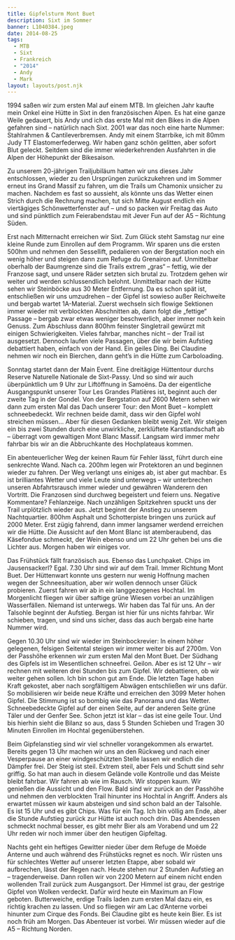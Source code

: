 ```yaml
---
title: Gipfelsturm Mont Buet
description: Sixt im Sommer
banner: L1040384.jpeg
date: 2014-08-25
tags:
  - MTB
  - Sixt
  - Frankreich
  - "2014"
  - Andy
  - Mark
layout: layouts/post.njk
---
```


1994 saßen wir zum ersten Mal auf einem MTB. Im gleichen Jahr kaufte mein Onkel eine Hütte in Sixt in den französischen Alpen. Es hat eine ganze Weile gedauert, bis Andy und ich das erste Mal mit den Bikes in die Alpen gefahren sind – natürlich nach Sixt. 2001 war das noch eine harte Nummer: Stahlrahmen & Cantileverbremsen. Andy mit einem Starrbike, ich mit 80mm Judy TT Elastomerfederweg. Wir haben ganz schön gelitten, aber sofort Blut geleckt. Seitdem sind die immer wiederkehrenden Ausfahrten in die Alpen der Höhepunkt der Bikesaison.

Zu unserem 20-jährigen Trailjubiläum hatten wir uns dieses Jahr entschlossen, wieder zu den Ursprüngen zurückzukehren und im Sommer erneut ins Grand Massif zu fahren, um die Trails um Chamonix unsicher zu machen. Nachdem es fast so aussieht, als könnte uns das Wetter einen Strich durch die Rechnung machen, tut sich Mitte August endlich ein viertägiges Schönwetterfenster auf – und so packen wir Freitag das Auto und sind pünktlich zum Feierabendstau mit Jever Fun auf der A5 – Richtung Süden.

Erst nach Mitternacht erreichen wir Sixt. Zum Glück steht Samstag nur eine kleine Runde zum Einrollen auf dem Programm. Wir sparen uns die ersten 500hm und nehmen den Sessellift, pedalieren von der Bergstation noch ein wenig höher und steigen dann zum Refuge du Grenairon auf. Unmittelbar oberhalb der Baumgrenze sind die Trails extrem „gras“ – fettig, wie der Franzose sagt, und unsere Räder setzten sich brutal zu. Trotzdem gehen wir weiter und werden schlussendlich belohnt. Unmittelbar nach der Hütte sehen wir Steinböcke aus 30 Meter Entfernung. Da es schon spät ist, entschließen wir uns umzudrehen – der Gipfel ist sowieso außer Reichweite und bergab wartet 1A-Material. Zuerst wechseln sich flowige Sektionen immer wieder mit verblockten Abschnitten ab, dann folgt die „fettige“ Passage – bergab zwar etwas weniger beschwerlich, aber immer noch kein Genuss. Zum Abschluss dann 800hm feinster Singletrail gewürzt mit einigen Schwierigkeiten. Vieles fahrbar, manches nicht – der Trail ist ausgesetzt. Dennoch laufen viele Passagen, über die wir beim Aufstieg debattiert haben, einfach von der Hand. Ein geiles Ding. Bei Claudine nehmen wir noch ein Bierchen, dann geht’s in die Hütte zum Carboloading.

Sonntag startet dann der Main Event. Eine dreitägige Hüttentour durchs Reserve Naturelle Nationale de Sixt-Passy. Und so sind wir auch überpünktlich um 9 Uhr zur Liftöffnung in Samoëns. Da der eigentliche Ausgangspunkt unserer Tour Les Grandes Platières ist, beginnt auch der zweite Tag in der Gondel. Von der Bergstation auf 2600 Metern sehen wir dann zum ersten Mal das Dach unserer Tour: den Mont Buet – komplett schneebedeckt. Wir rechnen beide damit, dass wir den Gipfel wohl streichen müssen… Aber für diesen Gedanken bleibt wenig Zeit. Wir steigen ein bis zwei Stunden durch eine unwirkliche, zerklüftete Karstlandschaft ab – überragt vom gewaltigen Mont Blanc Massif. Langsam wird immer mehr fahrbar bis wir an die Abbruchkante des Hochplateaus kommen.

Ein abenteuerlicher Weg der keinen Raum für Fehler lässt, führt durch eine senkrechte Wand. Nach ca. 200hm legen wir Protektoren an und beginnen wieder zu fahren. Der Weg verlangt uns einiges ab, ist aber gut machbar. Es ist brilliantes Wetter und viele Leute sind unterwegs – wir unterbrechen unseren Abfahrtsrausch immer wieder und gewähren Wanderern den Vortritt. Die Franzosen sind durchweg begeistert und feiern uns. Negative Kommentare? Fehlanzeige. Nach unzähligen Spitzkehren spuckt uns der Trail urplötzlich wieder aus. Jetzt beginnt der Anstieg zu unserem Nachtquartier. 800hm Asphalt und Schotterpiste bringen uns zurück auf 2000 Meter. Erst zügig fahrend, dann immer langsamer werdend erreichen wir die Hütte. Die Aussicht auf den Mont Blanc ist atemberaubend, das Käsefondue schmeckt, der Wein ebenso und um 22 Uhr gehen bei uns die Lichter aus. Morgen haben wir einiges vor.

Das Frühstück fällt französisch aus. Ebenso das Lunchpaket. Chips im Jausensackerl? Egal. 7.30 Uhr sind wir auf dem Trail. Immer Richtung Mont Buet. Der Hüttenwart konnte uns gestern nur wenig Hoffnung machen wegen der Schneesituation, aber wir wollen dennoch unser Glück probieren. Zuerst fahren wir ab in ein langgezogenes Hochtal. Im Morgenlicht fliegen wir über saftige grüne Wiesen vorbei an unzähligen Wasserfällen. Niemand ist unterwegs. Wir haben das Tal für uns. An der Talsohle beginnt der Aufstieg. Bergan ist hier für uns nichts fahrbar. Wir schieben, tragen, und sind uns sicher, dass das auch bergab eine harte Nummer wird.

Gegen 10.30 Uhr sind wir wieder im Steinbockrevier: In einem höher gelegenen, felsigen Seitental steigen wir immer weiter bis auf 2700m. Von der Passhöhe erkennen wir zum ersten Mal den Mont Buet. Der Südhang des Gipfels ist im Wesentlichen schneefrei. Geilon. Aber es ist 12 Uhr – wir rechnen mit weiteren drei Stunden bis zum Gipfel. Wir debattieren, ob wir weiter gehen sollen. Ich bin schon gut am Ende. Die letzten Tage haben Kraft gekostet, aber nach sorgfältigem Abwägen entschließen wir uns dafür. So mobilisieren wir beide neue Kräfte und erreichen den 3099 Meter hohen Gipfel. Die Stimmung ist so bombig wie das Panorama und das Wetter. Schneebedeckte Gipfel auf der einen Seite, auf der anderen Seite grüne Täler und der Genfer See. Schon jetzt ist klar – das ist eine geile Tour. Und bis hierhin sieht die Bilanz so aus, dass 5 Stunden Schieben und Tragen 30 Minuten Einrollen im Hochtal gegenüberstehen.

Beim Gipfelanstieg sind wir viel schneller vorangekommen als erwartet. Bereits gegen 13 Uhr machen wir uns an den Rückweg und nach einer Vesperpause an einer windgeschützten Stelle lassen wir endlich die Dämpfer frei. Der Steig ist steil. Extrem steil, aber Fels und Schutt sind sehr griffig. So hat man auch in diesem Gelände volle Kontrolle und das Meiste bleibt fahrbar. Wir fahren ab wie im Rausch. Wir stoppen kaum. Wir genießen die Aussicht und den Flow. Bald sind wir zurück an der Passhöhe und nehmen den verblockten Trail hinunter ins Hochtal in Angriff. Anders als erwartet müssen wir kaum absteigen und sind schon bald an der Talsohle. Es ist 15 Uhr und es gibt Chips. Was für ein Tag. Ich bin völlig am Ende, aber die Stunde Aufstieg zurück zur Hütte ist auch noch drin. Das Abendessen schmeckt nochmal besser, es gibt mehr Bier als am Vorabend und um 22 Uhr reden wir noch immer über den heutigen Gipfeltag.

Nachts geht ein heftiges Gewitter nieder über dem Refuge de Moëde Anterne und auch während des Frühstücks regnet es noch. Wir rüsten uns für schlechtes Wetter auf unserer letzten Etappe, aber sobald wir aufbrechen, lässt der Regen nach. Heute stehen nur 2 Stunden Aufstieg an – tragenderweise. Dann rollen wir von 2200 Metern auf einem nicht enden wollenden Trail zurück zum Ausgangsort. Der Himmel ist grau, der gestrige Gipfel von Wolken verdeckt. Dafür wird heute ein Maximum an Flow geboten. Butterweiche, erdige Trails laden zum ersten Mal dazu ein, es richtig krachen zu lassen. Und so fliegen wir am Lac d’Anterne vorbei hinunter zum Cirque des Fonds. Bei Claudine gibt es heute kein Bier. Es ist noch früh am Morgen. Das Abenteuer ist vorbei. Wir müssen wieder auf die A5 – Richtung Norden.